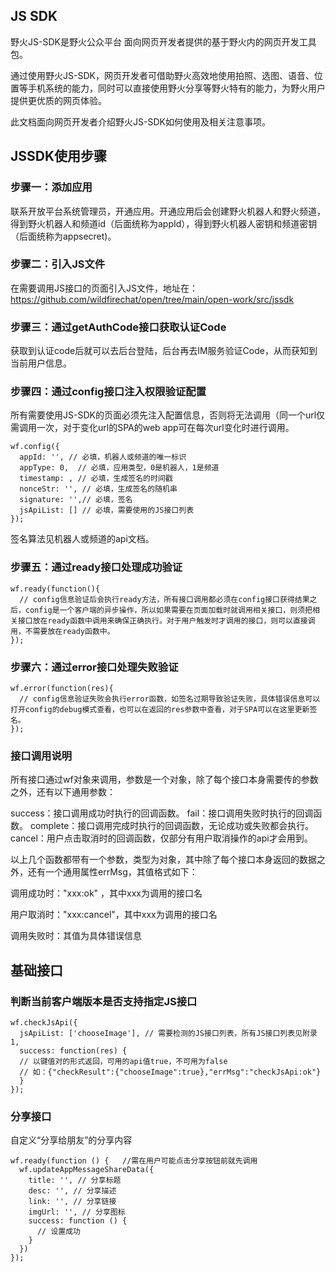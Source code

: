 ## JS SDK

野火JS-SDK是野火公众平台 面向网页开发者提供的基于野火内的网页开发工具包。

通过使用野火JS-SDK，网页开发者可借助野火高效地使用拍照、选图、语音、位置等手机系统的能力，同时可以直接使用野火分享等野火特有的能力，为野火用户提供更优质的网页体验。

此文档面向网页开发者介绍野火JS-SDK如何使用及相关注意事项。

## JSSDK使用步骤

### 步骤一：添加应用

联系开放平台系统管理员，开通应用。开通应用后会创建野火机器人和野火频道，得到野火机器人和频道id（后面统称为appId），得到野火机器人密钥和频道密钥（后面统称为appsecret)。

### 步骤二：引入JS文件

在需要调用JS接口的页面引入JS文件，地址在：https://github.com/wildfirechat/open/tree/main/open-work/src/jssdk

### 步骤三：通过getAuthCode接口获取认证Code
获取到认证code后就可以去后台登陆，后台再去IM服务验证Code，从而获知到当前用户信息。


### 步骤四：通过config接口注入权限验证配置
所有需要使用JS-SDK的页面必须先注入配置信息，否则将无法调用（同一个url仅需调用一次，对于变化url的SPA的web app可在每次url变化时进行调用。
```
wf.config({
  appId: '', // 必填，机器人或频道的唯一标识
  appType: 0,  // 必填，应用类型，0是机器人，1是频道
  timestamp: , // 必填，生成签名的时间戳
  nonceStr: '', // 必填，生成签名的随机串
  signature: '',// 必填，签名
  jsApiList: [] // 必填，需要使用的JS接口列表
});
```
签名算法见机器人或频道的api文档。

### 步骤五：通过ready接口处理成功验证
```
wf.ready(function(){
  // config信息验证后会执行ready方法，所有接口调用都必须在config接口获得结果之后，config是一个客户端的异步操作，所以如果需要在页面加载时就调用相关接口，则须把相关接口放在ready函数中调用来确保正确执行。对于用户触发时才调用的接口，则可以直接调用，不需要放在ready函数中。
});
```
### 步骤六：通过error接口处理失败验证
```
wf.error(function(res){
  // config信息验证失败会执行error函数，如签名过期导致验证失败，具体错误信息可以打开config的debug模式查看，也可以在返回的res参数中查看，对于SPA可以在这里更新签名。
});
````

### 接口调用说明

所有接口通过wf对象来调用，参数是一个对象，除了每个接口本身需要传的参数之外，还有以下通用参数：

success：接口调用成功时执行的回调函数。
fail：接口调用失败时执行的回调函数。
complete：接口调用完成时执行的回调函数，无论成功或失败都会执行。
cancel：用户点击取消时的回调函数，仅部分有用户取消操作的api才会用到。

以上几个函数都带有一个参数，类型为对象，其中除了每个接口本身返回的数据之外，还有一个通用属性errMsg，其值格式如下：

调用成功时："xxx:ok" ，其中xxx为调用的接口名

用户取消时："xxx:cancel"，其中xxx为调用的接口名

调用失败时：其值为具体错误信息

## 基础接口

### 判断当前客户端版本是否支持指定JS接口
```
wf.checkJsApi({
  jsApiList: ['chooseImage'], // 需要检测的JS接口列表，所有JS接口列表见附录1,
  success: function(res) {
  // 以键值对的形式返回，可用的api值true，不可用为false
  // 如：{"checkResult":{"chooseImage":true},"errMsg":"checkJsApi:ok"}
  }
});
```

### 分享接口

自定义“分享给朋友”的分享内容
```
wf.ready(function () {   //需在用户可能点击分享按钮前就先调用
  wf.updateAppMessageShareData({
    title: '', // 分享标题
    desc: '', // 分享描述
    link: '', // 分享链接
    imgUrl: '', // 分享图标
    success: function () {
      // 设置成功
    }
  })
});
```
